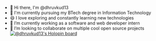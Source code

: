 - 👋 Hi there, I'm @dhruvkud13
- 🌱 I'm currently pursuing my BTech degree in Information Technology
- 😄 I love exploring and constantly learning new technologies
- 🔭 I’m currently working as a software and web developer intern
- 👯 I’m looking to collaborate on multiple cool open source projects
[![@dhruvkud13's Holopin board](https://holopin.me/dhruvkud13)](https://holopin.io/@dhruvkud13)

<!--
**dhruvkud13/dhruvkud13** is a ✨ _special_ ✨ repository because its `README.md` (this file) appears on your GitHub profile.

Here are some ideas to get you started:

- 🔭 I’m currently working on ...
- 🌱 I’m currently learning ...
- 👯 I’m looking to collaborate on ...
- 🤔 I’m looking for help with ...
- 💬 Ask me about ...
- 📫 How to reach me: ...
- 😄 Pronouns: ...
- ⚡ Fun fact: ...
-->
